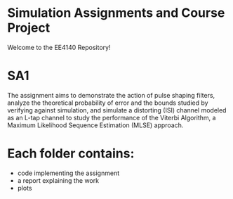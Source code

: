 # Simulation Assignments and Course Project
Welcome to the EE4140 Repository!

# SA1
The assignment aims to demonstrate the action of pulse shaping filters, analyze the theoretical probability of error and the bounds studied by verifying against simulation, and simulate a distorting (ISI) channel modeled as an L-tap channel to study the performance of the Viterbi Algorithm, a Maximum Likelihood Sequence Estimation (MLSE) approach.

# Each folder contains:
- code implementing the assignment
- a report explaining the work
- plots

